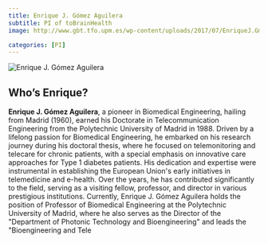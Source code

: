```yaml
---
title: Enrique J. Gómez Aguilera
subtitle: PI of toBrainHealth
image: http://www.gbt.tfo.upm.es/wp-content/uploads/2017/07/EnriqueJ.GmezAguilera_presidentedelaSociedadEspaoladeIngenieraBiomdica.jpg

categories: [PI]
---
```

![Enrique J. Gómez Aguilera](http://www.gbt.tfo.upm.es/wp-content/uploads/2017/07/EnriqueJ.GmezAguilera_presidentedelaSociedadEspaoladeIngenieraBiomdica.jpg)

## Who’s Enrique?

**Enrique J. Gómez Aguilera**, a pioneer in Biomedical Engineering, hailing from Madrid (1960), earned his Doctorate in Telecommunication Engineering from the Polytechnic University of Madrid in 1988. Driven by a lifelong passion for Biomedical Engineering, he embarked on his research journey during his doctoral thesis, where he focused on telemonitoring and telecare for chronic patients, with a special emphasis on innovative care approaches for Type 1 diabetes patients. His dedication and expertise were instrumental in establishing the European Union's early initiatives in telemedicine and e-health. Over the years, he has contributed significantly to the field, serving as a visiting fellow, professor, and director in various prestigious institutions. Currently, Enrique J. Gómez Aguilera holds the position of Professor of Biomedical Engineering at the Polytechnic University of Madrid, where he also serves as the Director of the "Department of Photonic Technology and Bioengineering" and leads the "Bioengineering and Tele


